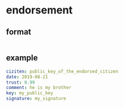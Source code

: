 # endorsement

## format

```yaml

```

## example

```yaml
ciziten: public_key_of_the_endorsed_citizen
date: 2019-08-21
trust: 0.99
comment: he is my brother
key: my_public_key
signature: my_signature
```
